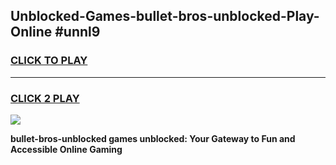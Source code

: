 
## Unblocked-Games-bullet-bros-unblocked-Play-Online #unnl9
<h3>
<a href="https://news.freeplayer.one?title=bullet-bros-unblocked&ref=3">CLICK TO PLAY</a></h3>
<hr>

<h3>
<a href="https://news.freeplayer.one?title=bullet-bros-unblocked&ref=3">CLICK 2 PLAY</a>
  
</h3>

<a href="https://news.freeplayer.one?title=bullet-bros-unblocked&ref=3"><img src="https://clearcache.store/games.png"></a>


**bullet-bros-unblocked games unblocked: Your Gateway to Fun and Accessible Online Gaming**
